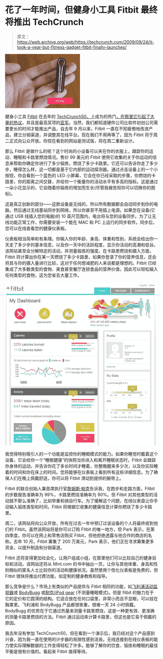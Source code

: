 # 花了一年时间，但健身小工具 Fitbit 最终将推出 TechCrunch

> 原文：<https://web.archive.org/web/https://techcrunch.com/2009/09/24/it-took-a-year-but-fitness-gadget-fitbit-finally-launches/>

![](img/d5774d6551dba2af7ab9daf150eb1a6a.png)

健身小工具 [Fitbit](https://web.archive.org/web/20221006073344/http://www.fitbit.com/) 在去年的 [TechCrunch50、](https://web.archive.org/web/20221006073344/http://www.techcrunch50.com/)上成为的热门[，在那里它引起了大量的](https://web.archive.org/web/20221006073344/http://www.beta.techcrunch.com/2008/09/09/tc50-fitbit-fitness-gadget-the-makes-us-want-to-exercise/)[热议](https://web.archive.org/web/20221006073344/http://www.techmeme.com/080909/p128#a080909p128)，并且是最高奖项的[亚军](https://web.archive.org/web/20221006073344/http://www.beta.techcrunch.com/2008/09/10/yammer-takes-techcrunch50s-top-prize/)。当然，我们都知道硬件公司比软件初创公司需要更长的时间才能推出产品，自去年 9 月以来，Fitbit 一直在不知疲倦地改进产品，建立分销渠道，并调整其在线平台。现在我们不用再等了，因为 Fitbit 将于周二正式向公众开放。你现在看到的网站是测试版，将在周二重新设计。

那么 Fitbit 是做什么的呢？这个时尚的小设备可以夹在你的衣服上，跟踪你的运动、睡眠和卡路里燃烧情况。售价 99 美元的 Fitbit 使用它收集的关于你运动的信息来帮助你确定你进行了多少锻炼，燃烧了多少卡路里。它还可以告诉你走了多少步，睡得怎么样，这一切都是基于它内部的运动探测器。通过点击设备上的一个小按钮，你会看到一个蓝色的 LED 小屏幕，它会在你已经采取的步骤，你燃烧的卡路里，你的距离之间交替，并给你一个衡量你的活动水平有多高的指标。这是通过一朵小花显示的，它会随着你锻炼的增加而生长(尽管我被告知你可以切换你的图标)。

这是真正创新的部分——这款设备是无线的，所以所有数据都会自动同步到你的电脑，然后通过无线基站同步到网络，所以你甚至不用插上电源。如果您在设备(它通过 USB 线插入您的电脑)的 10 英尺范围内，电台将与您的设备同步。为了让无线功能正常工作，你需要安装一个能在 MAC 和 PC 上运行的同步软件。同步后，您可以在线查看您的健康仪表板。

仪表板相当简单和有条理。你输入你的年龄、身高、体重和性别，系统会给出你一天走了多少步的基本信息，以及你一天中的活跃程度，显示你活动的高潮和低谷。该网站甚至会分解特定的活动，并测量锻炼的强度。在卡路里燃烧和摄入方面，Fitbit 将计算出你在某一天燃烧了多少卡路里，如果你登录了你的营养信息，还会将其与你的摄入量进行比较，这对于任何想减肥的人来说都是理想的。Fitbit 已经集成了大多数类型的食物、美食甚至餐厅连锁食品的营养价值，因此可以轻松输入任何类型的食物，这为您省去大量工作。

![](img/825ef2317a983a910abbab995b66f586.png)

我觉得特别吸引人的一个功能是监控你的睡眠模式的能力。如果你睡觉时戴着这个设备，它会给你一个“睡眠健康”的快照当你进入和离开睡眠状态时，Fitbit 会跟踪你身体的运动，并告诉你花了多长时间才睡着，你整晚醒来多少次，以及你实际睡着的时间和你在床上的时间。您将能够在仪表板上看到所有这些详细信息。为了确保人们在晚上佩戴舒适，你可以将 Fitbit 滑动到提供的腕带上。

Fitbit 的联合创始人兼首席执行官[詹姆斯·帕克](https://web.archive.org/web/20221006073344/http://www.crunchbase.com/person/james-park)告诉我，在跑步和走路方面，Fitbit 的步数报告准确率为 99%，卡路里燃烧准确率为 90%。但 Fitbit 对其他类型的活动就不那么准确了，比如举重和骑自行车。为了缓解这个问题，在线仪表盘让你手动输入锻炼类型和时间，Fitbit 将根据它收集的健康信息计算你燃烧了多少卡路里。

周二，该网站将向公众开放，所有在过去一年中预订过该设备的个人将最终收到他们的 Fitbit。虽然该网站将是你可以订购 Fitbit 的唯一地方，但 Park 表示，在第四季度，你可以在网上和零售店购买 Fitbit，但他拒绝透露与他合作的商店的名称。去年 10 月，Fitbit 筹集了 200 万美元，Park 表示，他们正在寻求筹集更多资金，以提升制造和分销渠道。

Fitbit 还将变得更加社会化，让用户组成小组，在那里他们可以比较自己的健身目标和活动。该网站还将从 Mint.com 的书中抽出一页，让你与其他体重、身高和性别相似的匿名人士比较你的活动和健康状况。虽然使用个性化仪表板是免费的，但 Fitbit 很快将推出付费功能，如定制的健身教练和指导。

那么竞争是什么？市场上有类似的产品提供与 Fitbit 相同的功能，如[飞利浦活动监视器](https://web.archive.org/web/20221006073344/http://www.consumer.philips.com/c/well-being/13046/cat/us/)或 [BodyBugg](https://web.archive.org/web/20221006073344/http://www.bodybugg.com/) 或[耐克/iPod gear](https://web.archive.org/web/20221006073344/http://www.apple.com/ipod/nike/) (不测量睡眠模式)。但是 fitbit 的魅力在于它的定价和它圆滑的结构。它适合放在任何口袋里，非常小而且不显眼，可以挂在胸罩里。飞利浦和 BodyBugg 产品都很笨重，很难一天 24 小时佩戴。BodyBugg 的优势在于它通过热量来测量卡路里燃烧，这是一种更有效、更准确的测量卡路里燃烧的方法。Fitbit 通过运动来计算卡路里，但这也是它易于佩戴的原因。

我去年没有参加 TechCrunch50，但在看到一个演示后，我已经对这个产品感到兴奋，因为我一直在使用的计步器的局限性感到沮丧。无线连接到在线仪表板的能力使实际理解数据的工作变得轻松了许多。能够了解你的饮食、锻炼和睡眠的最佳平衡是很有价值的。看起来 Fitbit 值得等待。